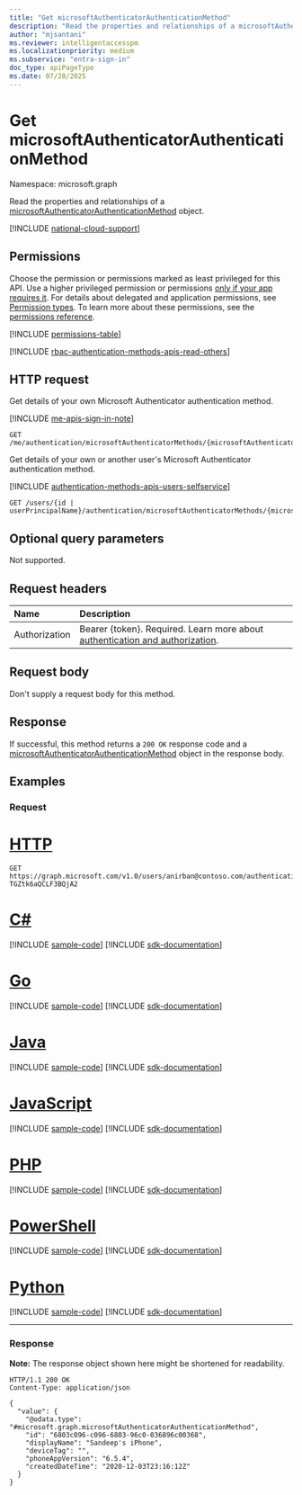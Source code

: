 ```yaml
---
title: "Get microsoftAuthenticatorAuthenticationMethod"
description: "Read the properties and relationships of a microsoftAuthenticatorAuthenticationMethod object."
author: "mjsantani"
ms.reviewer: intelligentaccesspm
ms.localizationpriority: medium
ms.subservice: "entra-sign-in"
doc_type: apiPageType
ms.date: 07/28/2025
---
```


# Get microsoftAuthenticatorAuthenticationMethod
Namespace: microsoft.graph

Read the properties and relationships of a [microsoftAuthenticatorAuthenticationMethod](../resources/microsoftauthenticatorauthenticationmethod.md) object.

[!INCLUDE [national-cloud-support](../../includes/all-clouds.md)]

## Permissions

Choose the permission or permissions marked as least privileged for this API. Use a higher privileged permission or permissions [only if your app requires it](/graph/permissions-overview#best-practices-for-using-microsoft-graph-permissions). For details about delegated and application permissions, see [Permission types](/graph/permissions-overview#permission-types). To learn more about these permissions, see the [permissions reference](/graph/permissions-reference).

<!-- { 
  "blockType": "permissions", 
  "name": "microsoftauthenticatorauthenticationmethod_get", 
  "requestUrls": ["GET /users/{id | userPrincipalName}/authentication/microsoftAuthenticatorMethods/{microsoftAuthenticatorAuthenticationMethodId}"]
 } -->
[!INCLUDE [permissions-table](../includes/permissions/microsoftauthenticatorauthenticationmethod-get-permissions.md)]

[!INCLUDE [rbac-authentication-methods-apis-read-others](../includes/rbac-for-apis/rbac-authentication-methods-apis-read-others.md)]

## HTTP request

Get details of your own Microsoft Authenticator authentication method.

[!INCLUDE [me-apis-sign-in-note](../includes/me-apis-sign-in-note.md)]

<!-- { "blockType": "ignored" } -->
```http
GET /me/authentication/microsoftAuthenticatorMethods/{microsoftAuthenticatorAuthenticationMethodId}
```

Get details of your own or another user's Microsoft Authenticator authentication method.

[!INCLUDE [authentication-methods-apis-users-selfservice](../includes/authentication-methods-apis-users-selfservice.md)]

<!-- { "blockType": "ignored" } -->
```http
GET /users/{id | userPrincipalName}/authentication/microsoftAuthenticatorMethods/{microsoftAuthenticatorAuthenticationMethodId}
```

## Optional query parameters
Not supported.

## Request headers
|Name|Description|
|:---|:---|
|Authorization|Bearer {token}. Required. Learn more about [authentication and authorization](/graph/auth/auth-concepts).|

## Request body
Don't supply a request body for this method.

## Response

If successful, this method returns a `200 OK` response code and a [microsoftAuthenticatorAuthenticationMethod](../resources/microsoftauthenticatorauthenticationmethod.md) object in the response body.

## Examples

### Request

# [HTTP](#tab/http)
<!-- {
  "blockType": "request",
  "name": "get_microsoftauthenticatorauthenticationmethod",
  "sampleKeys": ["anirban@contoso.com", "_jpuR-TGZtk6aQCLF3BQjA2"]
}
-->
```http
GET https://graph.microsoft.com/v1.0/users/anirban@contoso.com/authentication/microsoftAuthenticatorMethods/_jpuR-TGZtk6aQCLF3BQjA2
```

# [C#](#tab/csharp)
[!INCLUDE [sample-code](../includes/snippets/csharp/get-microsoftauthenticatorauthenticationmethod-csharp-snippets.md)]
[!INCLUDE [sdk-documentation](../includes/snippets/snippets-sdk-documentation-link.md)]

# [Go](#tab/go)
[!INCLUDE [sample-code](../includes/snippets/go/get-microsoftauthenticatorauthenticationmethod-go-snippets.md)]
[!INCLUDE [sdk-documentation](../includes/snippets/snippets-sdk-documentation-link.md)]

# [Java](#tab/java)
[!INCLUDE [sample-code](../includes/snippets/java/get-microsoftauthenticatorauthenticationmethod-java-snippets.md)]
[!INCLUDE [sdk-documentation](../includes/snippets/snippets-sdk-documentation-link.md)]

# [JavaScript](#tab/javascript)
[!INCLUDE [sample-code](../includes/snippets/javascript/get-microsoftauthenticatorauthenticationmethod-javascript-snippets.md)]
[!INCLUDE [sdk-documentation](../includes/snippets/snippets-sdk-documentation-link.md)]

# [PHP](#tab/php)
[!INCLUDE [sample-code](../includes/snippets/php/get-microsoftauthenticatorauthenticationmethod-php-snippets.md)]
[!INCLUDE [sdk-documentation](../includes/snippets/snippets-sdk-documentation-link.md)]

# [PowerShell](#tab/powershell)
[!INCLUDE [sample-code](../includes/snippets/powershell/get-microsoftauthenticatorauthenticationmethod-powershell-snippets.md)]
[!INCLUDE [sdk-documentation](../includes/snippets/snippets-sdk-documentation-link.md)]

# [Python](#tab/python)
[!INCLUDE [sample-code](../includes/snippets/python/get-microsoftauthenticatorauthenticationmethod-python-snippets.md)]
[!INCLUDE [sdk-documentation](../includes/snippets/snippets-sdk-documentation-link.md)]

---

### Response
**Note:** The response object shown here might be shortened for readability.
<!-- {
  "blockType": "response",
  "truncated": true,
  "@odata.type": "microsoft.graph.microsoftAuthenticatorAuthenticationMethod"
}
-->
```http
HTTP/1.1 200 OK
Content-Type: application/json

{
  "value": {
    "@odata.type": "#microsoft.graph.microsoftAuthenticatorAuthenticationMethod",
    "id": "6803c096-c096-6803-96c0-036896c00368",
    "displayName": "Sandeep's iPhone",
    "deviceTag": "",
    "phoneAppVersion": "6.5.4",
    "createdDateTime": "2020-12-03T23:16:12Z"
  }
}
```
